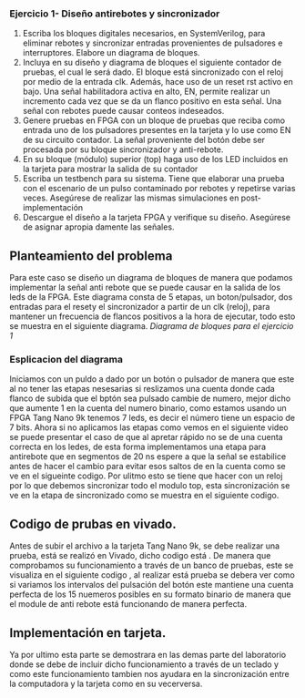 ###  Ejercicio 1- Diseño antirebotes y sincronizador
1. Escriba los bloques digitales necesarios, en SystemVerilog, para eliminar rebotes y sincronizar
 entradas provenientes de pulsadores e interruptores. Elabore un diagrama de bloques.
2. Incluya en su diseño y diagrama de bloques el siguiente contador de pruebas, el cual le
 será dado. El bloque está sincronizado con el reloj por medio de la entrada clk. Además,
 hace uso de un reset rst activo en bajo. Una señal habilitadora activa en alto, EN,
 permite realizar un incremento cada vez que se da un flanco positivo en esta señal. Una
 señal con rebotes puede causar conteos indeseados.
3.  Genere pruebas en FPGA con un bloque de pruebas que reciba como entrada uno de los
 pulsadores presentes en la tarjeta y lo use como EN de su circuito contador. La señal
 proveniente del botón debe ser procesada por su bloque sincronizador y anti-rebote.
4. En su bloque (módulo) superior (top) haga uso de los LED incluidos en la tarjeta para
 mostrar la salida de su contador
5. Escriba un testbench para su sistema. Tiene que elaborar una prueba con el escenario de
 un pulso contaminado por rebotes y repetirse varias veces. Asegúrese de realizar las mismas
 simulaciones en post-implementación
 6.  Descargue el diseño a la tarjeta FPGA y verifique su diseño. Asegúrese de asignar apropia
damente las señales.

## Planteamiento del problema
Para este caso se diseño un diagrama de bloques de manera que podamos implementar la señal anti rebote que se puede causar en la salida de los leds de la FPGA. Este diagrama consta de 5 etapas, un boton/pulsador, dos entradas para el resety el sincronizador a partir de un clk (reloj), para mantener un frecuencia de flancos positivos a la hora de ejecutar, todo esto se muestra en el siguiente diagrama.
*Diagrama de bloques para el ejercicio 1*

### Esplicacion del diagrama
Iniciamos con un puldo a dado por un botón o pulsador de manera que este al no tener las etapas nesesarias si reslizamos una cuenta donde cada flanco de subida que el bptón sea pulsado cambie de numero, mejor dicho que aumente 1 en la cuenta del numero binario, como estamos usando un FPGA Tang Nano 9k tenemos 7 leds, es decir el número tiene un espacio de 7 bits. Ahora si no aplicamos las etapas como vemos en el siguiente video se puede presentar el caso de que al apretar rápido no se de una cuenta correcta en los ledes, de esta forma implementamos una etapa para antirebote que en segmentos de 20 ns espere a que la señal se estabilice antes de hacer el cambio para evitar esos saltos de en la cuenta como se ve en el sigueinte codigo. 
Por ulitmo esto se tiene que hacer con un reloj por lo que debemos sincronizar todo el modulo top, esta sincronización se ve en la etapa de sincronizado como se muestra en el siguiente codigo. 

## Codigo de prubas en vivado.
Antes de subir el archivo a la tarjeta Tang Nano 9k, se debe realizar una prueba, está se realizó en Vivado, dicho codigo está  [](). De manera que comprobamos su funcionamiento a través de un banco de pruebas, este se visualiza en el siguiente codigo  [](), al realizar está prueba se debera ver como si variamos los intervalos del pulsación del botón este mantiene una cuenta perfecta de los 15 nuemeros posibles en su formato binario de manera que el module de anti rebote está funcionando de manera perfecta. 
![]()
## Implementación en tarjeta. 
Ya por ultimo esta parte se demostrara en las demas parte del laboratorio donde se debe de incluir dicho funcionamiento a través de un teclado y como este funcionamiento tambien nos ayudara en la sincronización entre la computadora y la tarjeta como en su vecerversa. 